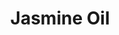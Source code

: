 ---
name: Jasmine Oil
title: Jasmine Oil
details:
  - detail:
      key: "Usage/Application"
      value: "Fragrance, Flavour, Pharma"
  - detail:
      key: "Brand"
      value: "Natural Aroma"
  - detail:
      key: "CAS Number"
      value: "8022-96-6"
  - detail:
      key: "Packaging Size Kg"
      value: "5, 25, 200 Kg"
  - detail:
      key: "Specific Gravity"
      value: "0.91000 to 0.98000 @ 25 deg C"
  - detail:
      key: "Packing Type"
      value: "Can, Barrel"
  - detail:
      key: "Form"
      value: "Liquid"
  - detail:
      key: "Density"
      value: "0.947 g/mL"
showOnHome: false
thumbnail: https://5.imimg.com/data5/SELLER/Default/2021/12/TY/HW/ZF/3823480/jasmine-oil-500x500.jpg
productImages:
  - https://ucarecdn.com/8213c725-21d0-4ac0-ad5e-c1975c20032b/
category: reconstituted oils
---